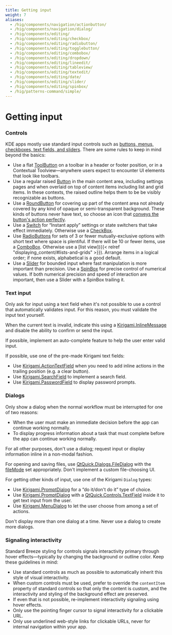 ```yaml
---
title: Getting input
weight: 7
aliases:
  - /hig/components/navigation/actionbutton/
  - /hig/components/navigation/dialog/
  - /hig/components/editing/
  - /hig/components/editing/checkbox/
  - /hig/components/editing/radiobutton/
  - /hig/components/editing/togglebutton/
  - /hig/components/editing/combobox/
  - /hig/components/editing/dropdown/
  - /hig/components/editing/lineedit/
  - /hig/components/editing/tableview/
  - /hig/components/editing/textedit/
  - /hig/components/editing/date/
  - /hig/components/editing/slider/
  - /hig/components/editing/spinbox/
  - /hig/patterns-command/simple/
---
```


# Getting input

### Controls

KDE apps mostly use standard input controls such as [buttons, menus, checkboxes, text fields, and sliders](https://develop.kde.org/docs/getting-started/kirigami/components-controls/). There are some rules to keep in mind beyond the basics:

* Use a flat [ToolButton](https://doc.qt.io/qt-6/qml-qtquick-controls-toolbutton.html) on a toolbar in a header or footer position, or in a Contextual Toolview—anywhere users expect to encounter UI elements that look like toolbars.
* Use a regular raised [Button](https://doc.qt.io/qt-6/qml-qtquick-controls-button.html) in the main content area, including settings pages and when overlaid on top of content items including list and grid items. In these contexts, the raised outline helps them to be be visibly recognizable as buttons.
* Use a [RoundButton](https://doc.qt.io/qt-6/qml-qtquick-controls-roundbutton.html) for covering up part of the content area not already covered by any kind of opaque or semi-transparent background. These kinds of buttons never have text, so choose an icon that [conveys the button's action perfectly](../../icons/#icons-only-buttons).
* Use a [Switch](https://doc.qt.io/qt-6/qml-qtquick-controls-switch.html) for “Instant apply” settings or state switchers that take effect immediately. Otherwise use a [CheckBox](https://doc.qt.io/Qt-6/qml-qtquick-controls-checkbox.html).
* Use [RadioButtons](https://doc.qt.io/qt-6/qml-qtquick-controls2-radiobutton.html) for sets of 3 or fewer mutually-exclusive options with short text where space is plentiful. If there will be 10 or fewer items, use a [ComboBox](https://doc.qt.io/qt-6/qml-qtquick-controls-combobox.html). Otherwise use a \[list view]\(\{{< relref "displaying\_content/#lists-and-grids" >\}}). Arrange items in a logical order; if none exists, alphabetical is a good default.
* Use a [Slider](https://doc.qt.io/qt-6/qml-qtquick-controls-slider.html) for bounded input where fast manipulation is more important than precision. Use a [SpinBox](https://doc.qt.io/qt-6/qml-qtquick-controls-spinbox.html) for precise control of numerical values. If both numerical precision and speed of interaction are important, then use a Slider with a SpinBox trailing it.

### Text input

Only ask for input using a text field when it's not possible to use a control that automatically validates input. For this reason, you must validate the input text yourself.

When the current text is invalid, indicate this using a [Kirigami.InlineMessage](https://develop.kde.org/docs/getting-started/kirigami/components-inlinemessages/) and disable the ability to confirm or send the input.

If possible, implement an auto-complete feature to help the user enter valid input.

If possible, use one of the pre-made Kirigami text fields:

* Use [Kirigami.ActionTextField](https://api.kde.org/frameworks/kirigami/html/classActionTextField.html) when you need to add inline actions in the trailing position (e.g. a clear button).
* Use [Kirigami.SearchField](https://api.kde.org/frameworks/kirigami/html/classSearchField.html) to implement a search field.
* Use [Kirigami.PasswordField](https://api.kde.org/frameworks/kirigami/html/classPasswordField.html) to display password prompts.

### Dialogs

Only show a dialog when the normal workflow must be interrupted for one of two reasons:

* When the user must make an immediate decision before the app can continue working normally.
* To display progress information about a task that must complete before the app can continue working normally.

For all other purposes, don't use a dialog; request input or display information inline in a non-modal fashion.

For opening and saving files, use [QtQuick.Dialogs.FileDialog](https://doc.qt.io/qt-6/qml-qtquick-dialogs-filedialog.html) with the [fileMode](https://doc.qt.io/qt-6/qml-qtquick-dialogs-filedialog.html#fileMode-prop) set appropriately. Don't implement a custom file-choosing UI.

For getting other kinds of input, use one of the Kirigami `Dialog` types:

* Use [Kirigami.PromptDialog](https://api.kde.org/frameworks/kirigami/html/classPromptDialog.html) for a “do it/don't do it” type of choice.
* Use [Kirigami.PromptDialog](https://api.kde.org/frameworks/kirigami/html/classPromptDialog.html) with a [QtQuick.Controls.TextField](https://doc.qt.io/qt-6/qml-qtquick-controls-textfield.html) inside it to get text input from the user.
* Use [Kirigami.MenuDialog](https://api.kde.org/frameworks/kirigami/html/classMenuDialog.html) to let the user choose from among a set of actions.

Don't display more than one dialog at a time. Never use a dialog to create more dialogs.

### Signaling interactivity

Standard Breeze styling for controls signals interactivity primary through hover effects—typically by changing the background or outline color. Keep these guidelines in mind:

* Use standard controls as much as possible to automatically inherit this style of visual interactivity.
* When custom controls must be used, prefer to override the `contentItem` property of standard controls so that only the content is custom, and the interactivity and styling of the background effect are preserved.
* If even that is not possible, re-implement interactivity signaling using hover effects.
* Only use the pointing finger cursor to signal interactivity for a clickable URL.
* Only use underlined web-style links for clickable URLs, never for internal navigation within your app.
